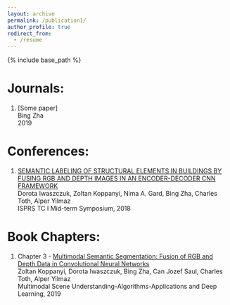 ```yaml
---
layout: archive
permalink: /publication1/
author_profile: true
redirect_from:
  - /resume
---
```


{% include base_path %}

Journals:
======
1. [Some paper]   
Bing Zha    
2019


Conferences:
======
1. [SEMANTIC LABELING OF STRUCTURAL ELEMENTS IN BUILDINGS BY FUSING RGB AND DEPTH IMAGES IN AN ENCODER-DECODER CNN FRAMEWORK](https://www.int-arch-photogramm-remote-sens-spatial-inf-sci.net/XLII-1/225/2018/isprs-archives-XLII-1-225-2018.pdf)  
Dorota Iwaszczuk, Zoltan Koppanyi, Nima A. Gard, Bing Zha, Charles Toth, Alper Yilmaz  
ISPRS TC I Mid-term Symposium, 2018     



Book Chapters:
======
1. Chapter 3 - [Multimodal Semantic Segmentation: Fusion of RGB and Depth Data in Convolutional Neural Networks](https://www.sciencedirect.com/science/article/pii/B9780128173589000093)   
Zoltan Koppanyi, Dorota Iwaszczuk, Bing Zha, Can Jozef Saul, Charles Toth, Alper Yilmaz  
Multimodal Scene Understanding-Algorithms-Applications and Deep Learning, 2019


